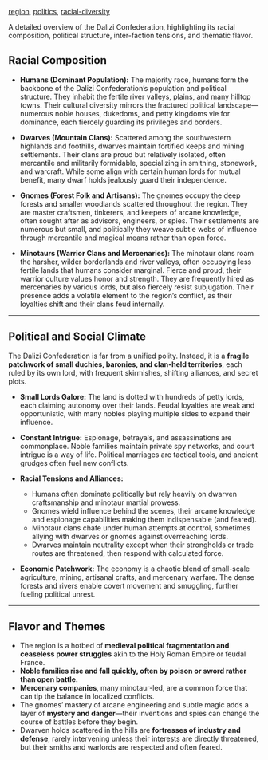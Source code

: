 [region](tags/region), [politics](tags/politics), [racial-diversity](tags/racial-diversity)

A detailed overview of the Dalizi Confederation, highlighting its racial composition, political structure, inter-faction tensions, and thematic flavor.

## Racial Composition

- **Humans (Dominant Population):**
  The majority race, humans form the backbone of the Dalizi Confederation’s population and political structure. They inhabit the fertile river valleys, plains, and many hilltop towns. Their cultural diversity mirrors the fractured political landscape—numerous noble houses, dukedoms, and petty kingdoms vie for dominance, each fiercely guarding its privileges and borders.

- **Dwarves (Mountain Clans):**
  Scattered among the southwestern highlands and foothills, dwarves maintain fortified keeps and mining settlements. Their clans are proud but relatively isolated, often mercantile and militarily formidable, specializing in smithing, stonework, and warcraft. While some align with certain human lords for mutual benefit, many dwarf holds jealously guard their independence.

- **Gnomes (Forest Folk and Artisans):**
  The gnomes occupy the deep forests and smaller woodlands scattered throughout the region. They are master craftsmen, tinkerers, and keepers of arcane knowledge, often sought after as advisors, engineers, or spies. Their settlements are numerous but small, and politically they weave subtle webs of influence through mercantile and magical means rather than open force.

- **Minotaurs (Warrior Clans and Mercenaries):**
  The minotaur clans roam the harsher, wilder borderlands and river valleys, often occupying less fertile lands that humans consider marginal. Fierce and proud, their warrior culture values honor and strength. They are frequently hired as mercenaries by various lords, but also fiercely resist subjugation. Their presence adds a volatile element to the region’s conflict, as their loyalties shift and their clans feud internally.

---

## Political and Social Climate

The Dalizi Confederation is far from a unified polity. Instead, it is a **fragile patchwork of small duchies, baronies, and clan-held territories**, each ruled by its own lord, with frequent skirmishes, shifting alliances, and secret plots.

- **Small Lords Galore:**
  The land is dotted with hundreds of petty lords, each claiming autonomy over their lands. Feudal loyalties are weak and opportunistic, with many nobles playing multiple sides to expand their influence.

- **Constant Intrigue:**
  Espionage, betrayals, and assassinations are commonplace. Noble families maintain private spy networks, and court intrigue is a way of life. Political marriages are tactical tools, and ancient grudges often fuel new conflicts.

- **Racial Tensions and Alliances:**
  - Humans often dominate politically but rely heavily on dwarven craftsmanship and minotaur martial prowess.
  - Gnomes wield influence behind the scenes, their arcane knowledge and espionage capabilities making them indispensable (and feared).
  - Minotaur clans chafe under human attempts at control, sometimes allying with dwarves or gnomes against overreaching lords.
  - Dwarves maintain neutrality except when their strongholds or trade routes are threatened, then respond with calculated force.

- **Economic Patchwork:**
  The economy is a chaotic blend of small-scale agriculture, mining, artisanal crafts, and mercenary warfare. The dense forests and rivers enable covert movement and smuggling, further fueling political unrest.

---

## Flavor and Themes

- The region is a hotbed of **medieval political fragmentation and ceaseless power struggles** akin to the Holy Roman Empire or feudal France.
- **Noble families rise and fall quickly, often by poison or sword rather than open battle.**
- **Mercenary companies**, many minotaur-led, are a common force that can tip the balance in localized conflicts.
- The gnomes’ mastery of arcane engineering and subtle magic adds a layer of **mystery and danger**—their inventions and spies can change the course of battles before they begin.
- Dwarven holds scattered in the hills are **fortresses of industry and defense**, rarely intervening unless their interests are directly threatened, but their smiths and warlords are respected and often feared.